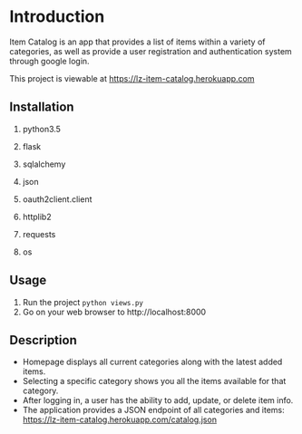 # Introduction
Item Catalog is an app that provides a list of items within a variety of categories, as well as provide a user registration and authentication system through google login.

This project is viewable at https://lz-item-catalog.herokuapp.com

## Installation
1. python3.5

2. flask

3. sqlalchemy

4. json

5. oauth2client.client

6. httplib2

7. requests

8. os

## Usage
1. Run the project
```python views.py```
2. Go on your web browser to http://localhost:8000

## Description
* Homepage displays all current categories along with the latest added items.
* Selecting a specific category shows you all the items available for that category.
* After logging in, a user has the ability to add, update, or delete item info.
* The application provides a JSON endpoint of all categories and items: https://lz-item-catalog.herokuapp.com/catalog.json
